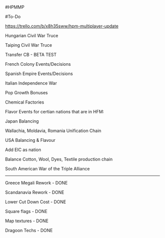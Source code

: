 #HPMMP

#To-Do

https://trello.com/b/x8h35sww/hpm-multiplayer-update

Hungarian Civil War Truce

Taiping Civil War Truce

Transfer CB - BETA TEST

French Colony Events/Decisions

Spanish Empire Events/Decisions

Italian Independence War

Pop Growth Bonuses

Chemical Factories

Flavor Events for certian nations that are in HFM:

Japan Balancing

Wallachia, Moldavia, Romania Unification Chain

USA Balancing & Flavour

Add EIC as nation

Balance Cotton, Wool, Dyes, Textile production chain

South American War of the Triple Alliance

--------

Greece Megali Rework - DONE

Scandanavia Rework - DONE

Lower Cut Down Cost - DONE

Square flags - DONE

Map textures - DONE

Dragoon Techs - DONE
